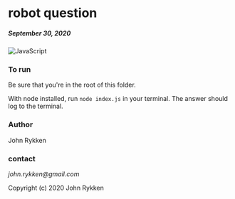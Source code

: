 # robot question 
##### September 30, 2020 

![JavaScript](https://img.shields.io/static/v1?message=JavaScript&color=f7df1e&style=plastic&logo=javascript&label=&labelColor=36566F&logoColor=f7df1e)

### To run 

Be sure that you're in the root of this folder. 

With node installed, run `node index.js` in your terminal. The answer should log to the terminal. 
 
### Author

John Rykken

### contact

_john.rykken@gmail.com_

Copyright (c) 2020 John Rykken
